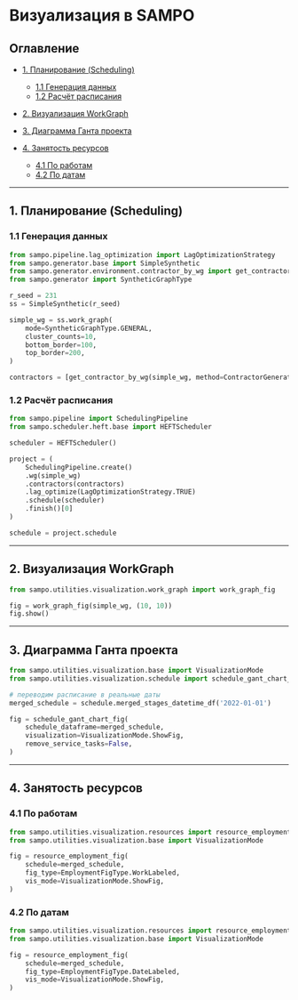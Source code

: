 # Визуализация в SAMPO

## Оглавление

* [1. Планирование (Scheduling)](#1-планирование-scheduling)

  * [1.1 Генерация данных](#11-генерация-данных)
  * [1.2 Расчёт расписания](#12-расчёт-расписания)
* [2. Визуализация WorkGraph](#2-визуализация-workgraph)
* [3. Диаграмма Ганта проекта](#3-диаграмма-ганта-проекта)
* [4. Занятость ресурсов](#4-занятость-ресурсов)

  * [4.1 По работам](#41-по-работам)
  * [4.2 По датам](#42-по-датам)

---

## 1. Планирование (Scheduling)

### 1.1 Генерация данных

```python
from sampo.pipeline.lag_optimization import LagOptimizationStrategy
from sampo.generator.base import SimpleSynthetic
from sampo.generator.environment.contractor_by_wg import get_contractor_by_wg, ContractorGenerationMethod
from sampo.generator import SyntheticGraphType

r_seed = 231
ss = SimpleSynthetic(r_seed)

simple_wg = ss.work_graph(
    mode=SyntheticGraphType.GENERAL,
    cluster_counts=10,
    bottom_border=100,
    top_border=200,
)

contractors = [get_contractor_by_wg(simple_wg, method=ContractorGenerationMethod.AVG)]
```

### 1.2 Расчёт расписания

```python
from sampo.pipeline import SchedulingPipeline
from sampo.scheduler.heft.base import HEFTScheduler

scheduler = HEFTScheduler()

project = (
    SchedulingPipeline.create()
    .wg(simple_wg)
    .contractors(contractors)
    .lag_optimize(LagOptimizationStrategy.TRUE)
    .schedule(scheduler)
    .finish()[0]
)

schedule = project.schedule
```

---

## 2. Визуализация WorkGraph

```python
from sampo.utilities.visualization.work_graph import work_graph_fig

fig = work_graph_fig(simple_wg, (10, 10))
fig.show()
```

---

## 3. Диаграмма Ганта проекта

```python
from sampo.utilities.visualization.base import VisualizationMode
from sampo.utilities.visualization.schedule import schedule_gant_chart_fig

# переводим расписание в реальные даты
merged_schedule = schedule.merged_stages_datetime_df('2022-01-01')

fig = schedule_gant_chart_fig(
    schedule_dataframe=merged_schedule,
    visualization=VisualizationMode.ShowFig,
    remove_service_tasks=False,
)
```

---

## 4. Занятость ресурсов

### 4.1 По работам

```python
from sampo.utilities.visualization.resources import resource_employment_fig, EmploymentFigType
from sampo.utilities.visualization.base import VisualizationMode

fig = resource_employment_fig(
    schedule=merged_schedule,
    fig_type=EmploymentFigType.WorkLabeled,
    vis_mode=VisualizationMode.ShowFig,
)
```

### 4.2 По датам

```python
from sampo.utilities.visualization.resources import resource_employment_fig, EmploymentFigType
from sampo.utilities.visualization.base import VisualizationMode

fig = resource_employment_fig(
    schedule=merged_schedule,
    fig_type=EmploymentFigType.DateLabeled,
    vis_mode=VisualizationMode.ShowFig,
)
```
